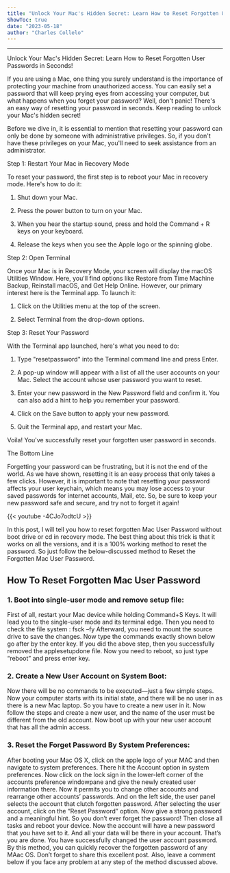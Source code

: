 ```yaml
---
title: "Unlock Your Mac's Hidden Secret: Learn How to Reset Forgotten User Passwords in Seconds!"
ShowToc: true 
date: "2023-05-18"
author: "Charles Collelo"
---
```

*****
Unlock Your Mac's Hidden Secret: Learn How to Reset Forgotten User Passwords in Seconds!

If you are using a Mac, one thing you surely understand is the importance of protecting your machine from unauthorized access. You can easily set a password that will keep prying eyes from accessing your computer, but what happens when you forget your password? Well, don't panic! There's an easy way of resetting your password in seconds. Keep reading to unlock your Mac's hidden secret!

Before we dive in, it is essential to mention that resetting your password can only be done by someone with administrative privileges. So, if you don't have these privileges on your Mac, you'll need to seek assistance from an administrator.

Step 1: Restart Your Mac in Recovery Mode

To reset your password, the first step is to reboot your Mac in recovery mode. Here's how to do it:

1. Shut down your Mac.

2. Press the power button to turn on your Mac.

3. When you hear the startup sound, press and hold the Command + R keys on your keyboard.

4. Release the keys when you see the Apple logo or the spinning globe.

Step 2: Open Terminal

Once your Mac is in Recovery Mode, your screen will display the macOS Utilities Window. Here, you'll find options like Restore from Time Machine Backup, Reinstall macOS, and Get Help Online. However, our primary interest here is the Terminal app. To launch it:

1. Click on the Utilities menu at the top of the screen.

2. Select Terminal from the drop-down options.

Step 3: Reset Your Password

With the Terminal app launched, here's what you need to do:

1. Type "resetpassword" into the Terminal command line and press Enter.

2. A pop-up window will appear with a list of all the user accounts on your Mac. Select the account whose user password you want to reset.

3. Enter your new password in the New Password field and confirm it. You can also add a hint to help you remember your password.

4. Click on the Save button to apply your new password.

5. Quit the Terminal app, and restart your Mac.

Voila! You've successfully reset your forgotten user password in seconds.

The Bottom Line

Forgetting your password can be frustrating, but it is not the end of the world. As we have shown, resetting it is an easy process that only takes a few clicks. However, it is important to note that resetting your password affects your user keychain, which means you may lose access to your saved passwords for internet accounts, Mail, etc. So, be sure to keep your new password safe and secure, and try not to forget it again!

{{< youtube -4CJo7odtcU >}} 



In this post, I will tell you how to reset forgotten Mac User Password without boot drive or cd in recovery mode. The best thing about this trick is that it works on all the versions, and it is a 100% working method to reset the password. So just follow the below-discussed method to Reset the Forgotten Mac User Password.

 
## How To Reset Forgotten Mac User Password
 
### 1. Boot into single-user mode and remove setup file:


First of all, restart your Mac device while holding Command+S Keys. It will lead you to the single-user mode and its terminal edge. Then you need to check the file system : fsck –fy
Afterward, you need to mount the source drive to save the changes.
Now type the commands exactly shown below go after by the enter key.
If you did the above step, then you successfully removed the applesetupdone file. Now you need to reboot, so just type “reboot” and press enter key.

 
### 2. Create a New User Account on System Boot:


Now there will be no commands to be executed—just a few simple steps. Now your computer starts with its initial state, and there will be no user in as there is a new Mac laptop. So you have to create a new user in it.
Now follow the steps and create a new user, and the name of the user must be different from the old account. Now boot up with your new user account that has all the admin access.

 
### 3. Reset the Forget Password By System Preferences:


After booting your Mac OS X, click on the apple logo of your MAC and then navigate to system preferences. There hit the Account option in system preferences.
Now click on the lock sign in the lower-left corner of the accounts preference windowpane and give the newly created user information there. Now it permits you to change other accounts and rearrange other accounts’ passwords. And on the left side, the user panel selects the account that clutch forgotten password. After selecting the user account, click on the “Reset Password” option. Now give a strong password and a meaningful hint. So you don’t ever forget the password! Then close all tasks and reboot your device. Now the account will have a new password that you have set to it. And all your data will be there in your account.
That’s you are done. You have successfully changed the user account password. By this method, you can quickly recover the forgotten password of any MAac OS.
Don’t forget to share this excellent post. Also, leave a comment below if you face any problem at any step of the method discussed above.





